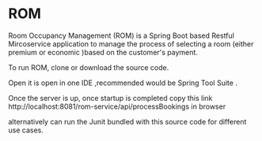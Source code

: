 # ROM

Room Occupancy Management (ROM)  is a Spring Boot based Restful Mircoservice application to manage the process of selecting a room (either premium or economic )based on the customer's payment.


To run ROM, clone or download the source code.

Open it is open in one IDE ,recommended would be Spring Tool Suite .

Once the server is  up, once startup is completed copy this link http://localhost:8081/rom-service/api/processBookings in browser

alternatively can run the Junit bundled with this source code for different use cases.

